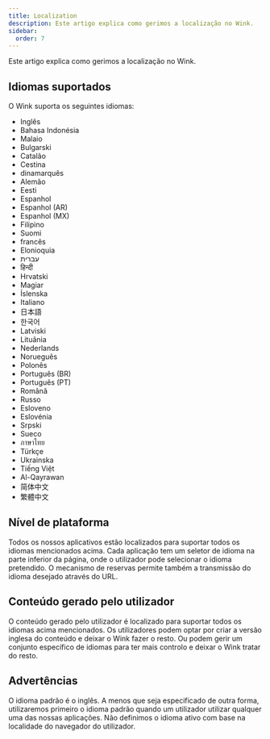 ```yaml
---
title: Localization
description: Este artigo explica como gerimos a localização no Wink.
sidebar:
  order: 7
---
```

Este artigo explica como gerimos a localização no Wink.

## Idiomas suportados

O Wink suporta os seguintes idiomas:

* Inglês
* Bahasa Indonésia
* Malaio
* Bulgarski
* Catalão
* Cestina
* dinamarquês
* Alemão
* Eesti
* Espanhol
* Espanhol (AR)
* Espanhol (MX)
* Filipino
* Suomi
* francês
* Elonioquia
* עברית
* हिन्दी
* Hrvatski
* Magiar
* Íslenska
* Italiano
* 日本語
* 한국어
* Latviski
* Lituânia
* Nederlands
* Norueguês
* Polonês
* Português (BR)
* Português (PT)
* Română
* Russo
* Esloveno
* Eslovénia
* Srpski
* Sueco
* ภาษาไทย
* Türkçe
* Ukrainska
* Tiếng Việt
* Al-Qayrawan
* 简体中文
* 繁體中文

## Nível de plataforma

Todos os nossos aplicativos estão localizados para suportar todos os idiomas mencionados acima. Cada aplicação tem um seletor de idioma na parte inferior da página, onde o utilizador pode selecionar o idioma pretendido. O mecanismo de reservas permite também a transmissão do idioma desejado através do URL.

## Conteúdo gerado pelo utilizador

O conteúdo gerado pelo utilizador é localizado para suportar todos os idiomas acima mencionados. Os utilizadores podem optar por criar a versão inglesa do conteúdo e deixar o Wink fazer o resto. Ou podem gerir um conjunto específico de idiomas para ter mais controlo e deixar o Wink tratar do resto.

## Advertências

O idioma padrão é o inglês. A menos que seja especificado de outra forma, utilizaremos primeiro o idioma padrão quando um utilizador utilizar qualquer uma das nossas aplicações. Não definimos o idioma ativo com base na localidade do navegador do utilizador.

